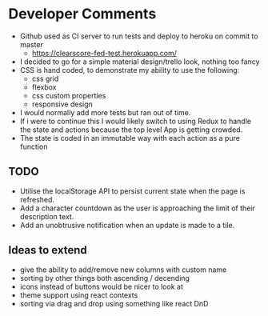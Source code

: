 # Developer Comments
* Github used as CI server to run tests and deploy to heroku on commit to master
  * https://clearscore-fed-test.herokuapp.com/
* I decided to go for a simple material design/trello look, nothing too fancy
* CSS is hand coded, to demonstrate my ability to use the following:
  * css grid
  * flexbox
  * css custom properties
  * responsive design
* I would normally add more tests but ran out of time.
* If i were to continue this I would likely switch to using Redux to handle the state and actions because the top level App is getting crowded.
* The state is coded in an immutable way with each action as a pure function

## TODO
* Utilise the localStorage API to persist current state when the page is refreshed.
* Add a character countdown as the user is approaching the limit of their description text.
* Add an unobtrusive notification when an update is made to a tile.

## Ideas to extend
* give the ability to add/remove new columns with custom name
* sorting by other things both ascending / decending
* icons instead of buttons would be nicer to look at
* theme support using react contexts
* sorting via drag and drop using something like react DnD
